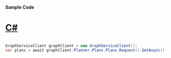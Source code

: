 #### Sample Code
# [C#](#tab/Csharp)

```C#

GraphServiceClient graphClient = new GraphServiceClient();
var plans = await graphClient.Planner.Plans.Plans.Request().GetAsync();

```